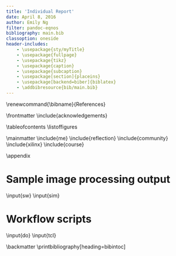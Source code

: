```yaml
---
title: 'Individual Report'
date: April 8, 2016
author: Emily Ng
filter: pandoc-eqnos
bibliography: main.bib
classoption: oneside
header-includes:
    - \usepackage{sty/myTitle}
    - \usepackage{fullpage}
    - \usepackage{tikz}
    - \usepackage{caption}
    - \usepackage{subcaption}
    - \usepackage[section]{placeins}
    - \usepackage[backend=biber]{biblatex}
    - \addbibresource{bib/main.bib}
---
```


\renewcommand{\bibname}{References}

\frontmatter
\include{acknowledgements}

\tableofcontents
\listoffigures

\mainmatter
\include{me}
\include{reflection}
\include{community}
\include{xilinx}
\include{course}

\appendix

# Sample image processing output
\input{sw}
\input{sim}

# Workflow scripts
\input{do}
\input{tcl}

<!--
# Schematics
\includegraphics{schematics/cc.pdf}
\includegraphics{schematics/moment_generator.pdf}
\includegraphics{schematics/sobel.pdf}
\includegraphics{schematics/top.pdf}
-->

\backmatter
\printbibliography[heading=bibintoc]
